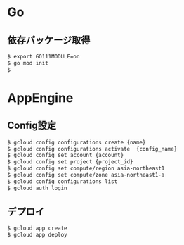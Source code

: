# Go
## 依存パッケージ取得
```bash
$ export GO111MODULE=on
$ go mod init
$ 
```

# AppEngine
## Config設定
```bash
$ gcloud config configurations create {name}
$ gcloud config configurations activate  {config_name}
$ gcloud config set account {account}
$ gcloud config set project {project_id}
$ gcloud config set compute/region asia-northeast1
$ gcloud config set compute/zone asia-northeast1-a
$ gcloud config configurations list
$ gcloud auth login
```

## デプロイ
```bash
$ gcloud app create
$ gcloud app deploy
```